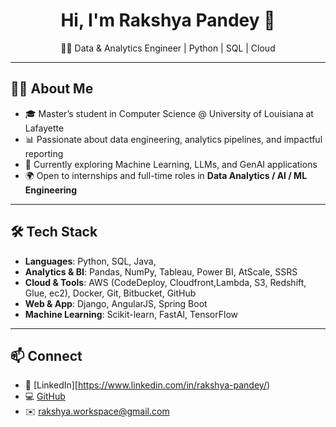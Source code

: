 <h1 align="center">Hi, I'm Rakshya Pandey 👋</h1>
<p align="center">👩‍💻 Data & Analytics Engineer | Python | SQL | Cloud

---

## 👩‍💻 About Me

- 🎓 Master’s student in Computer Science @ University of Louisiana at Lafayette
- 📊 Passionate about data engineering, analytics pipelines, and impactful reporting
- 🚀 Currently exploring Machine Learning, LLMs, and GenAI applications
- 🌍 Open to internships and full-time roles in **Data Analytics / AI / ML Engineering**

---

## 🛠️ Tech Stack

- **Languages**: Python, SQL, Java, 
- **Analytics & BI**: Pandas, NumPy, Tableau, Power BI, AtScale, SSRS
- **Cloud & Tools**: AWS (CodeDeploy, Cloudfront,Lambda, S3, Redshift, Glue, ec2), Docker, Git, Bitbucket, GitHub
- **Web & App**: Django, AngularJS, Spring Boot
- **Machine Learning**: Scikit-learn, FastAI, TensorFlow

---

## 📫 Connect

- 💼 [LinkedIn][https://www.linkedin.com/in/rakshya-pandey/)
- 💻 [GitHub](https://github.com/rakshyaaa)
- ✉️ rakshya.workspace@gmail.com

